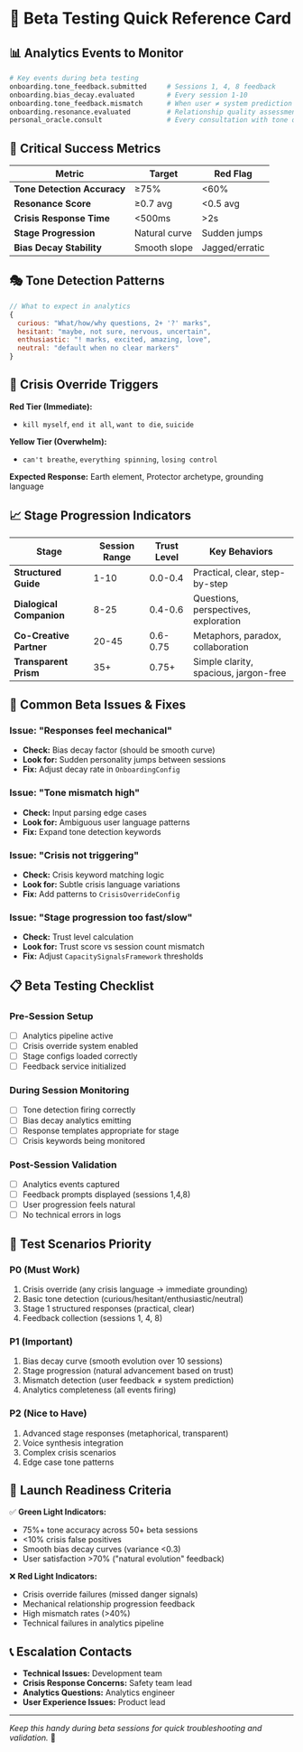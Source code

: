 # 🎯 Beta Testing Quick Reference Card

## 📊 Analytics Events to Monitor

```bash
# Key events during beta testing
onboarding.tone_feedback.submitted     # Sessions 1, 4, 8 feedback
onboarding.bias_decay.evaluated        # Every session 1-10
onboarding.tone_feedback.mismatch      # When user ≠ system prediction  
onboarding.resonance.evaluated         # Relationship quality assessment
personal_oracle.consult                # Every consultation with tone data
```

## 🧪 Critical Success Metrics

| Metric | Target | Red Flag |
|--------|--------|----------|
| **Tone Detection Accuracy** | ≥75% | <60% |
| **Resonance Score** | ≥0.7 avg | <0.5 avg |
| **Crisis Response Time** | <500ms | >2s |
| **Stage Progression** | Natural curve | Sudden jumps |
| **Bias Decay Stability** | Smooth slope | Jagged/erratic |

## 🎭 Tone Detection Patterns

```javascript
// What to expect in analytics
{
  curious: "What/how/why questions, 2+ '?' marks",
  hesitant: "maybe, not sure, nervous, uncertain", 
  enthusiastic: "! marks, excited, amazing, love",
  neutral: "default when no clear markers"
}
```

## 🚨 Crisis Override Triggers

**Red Tier (Immediate):**
- `kill myself`, `end it all`, `want to die`, `suicide`

**Yellow Tier (Overwhelm):**
- `can't breathe`, `everything spinning`, `losing control`

**Expected Response:** Earth element, Protector archetype, grounding language

## 📈 Stage Progression Indicators

| Stage | Session Range | Trust Level | Key Behaviors |
|-------|---------------|-------------|---------------|
| **Structured Guide** | 1-10 | 0.0-0.4 | Practical, clear, step-by-step |
| **Dialogical Companion** | 8-25 | 0.4-0.6 | Questions, perspectives, exploration |
| **Co-Creative Partner** | 20-45 | 0.6-0.75 | Metaphors, paradox, collaboration |
| **Transparent Prism** | 35+ | 0.75+ | Simple clarity, spacious, jargon-free |

## 🔧 Common Beta Issues & Fixes

### Issue: "Responses feel mechanical"
- **Check:** Bias decay factor (should be smooth curve)
- **Look for:** Sudden personality jumps between sessions
- **Fix:** Adjust decay rate in `OnboardingConfig`

### Issue: "Tone mismatch high"
- **Check:** Input parsing edge cases  
- **Look for:** Ambiguous user language patterns
- **Fix:** Expand tone detection keywords

### Issue: "Crisis not triggering"
- **Check:** Crisis keyword matching logic
- **Look for:** Subtle crisis language variations
- **Fix:** Add patterns to `CrisisOverrideConfig`

### Issue: "Stage progression too fast/slow"
- **Check:** Trust level calculation
- **Look for:** Trust score vs session count mismatch
- **Fix:** Adjust `CapacitySignalsFramework` thresholds

## 📋 Beta Testing Checklist

### Pre-Session Setup
- [ ] Analytics pipeline active
- [ ] Crisis override system enabled  
- [ ] Stage configs loaded correctly
- [ ] Feedback service initialized

### During Session Monitoring  
- [ ] Tone detection firing correctly
- [ ] Bias decay analytics emitting  
- [ ] Response templates appropriate for stage
- [ ] Crisis keywords being monitored

### Post-Session Validation
- [ ] Analytics events captured
- [ ] Feedback prompts displayed (sessions 1,4,8)
- [ ] User progression feels natural
- [ ] No technical errors in logs

## 🎯 Test Scenarios Priority

### P0 (Must Work)
1. Crisis override (any crisis language → immediate grounding)
2. Basic tone detection (curious/hesitant/enthusiastic/neutral)
3. Stage 1 structured responses (practical, clear)
4. Feedback collection (sessions 1, 4, 8)

### P1 (Important)  
1. Bias decay curve (smooth evolution over 10 sessions)
2. Stage progression (natural advancement based on trust)
3. Mismatch detection (user feedback ≠ system prediction)
4. Analytics completeness (all events firing)

### P2 (Nice to Have)
1. Advanced stage responses (metaphorical, transparent)
2. Voice synthesis integration
3. Complex crisis scenarios  
4. Edge case tone patterns

## 🚀 Launch Readiness Criteria

✅ **Green Light Indicators:**
- 75%+ tone accuracy across 50+ beta sessions
- <10% crisis false positives 
- Smooth bias decay curves (variance <0.3)
- User satisfaction >70% ("natural evolution" feedback)

❌ **Red Light Indicators:**  
- Crisis override failures (missed danger signals)
- Mechanical relationship progression feedback
- High mismatch rates (>40%) 
- Technical failures in analytics pipeline

## 📞 Escalation Contacts

- **Technical Issues:** Development team
- **Crisis Response Concerns:** Safety team lead
- **Analytics Questions:** Analytics engineer  
- **User Experience Issues:** Product lead

---

*Keep this handy during beta sessions for quick troubleshooting and validation.* 🎯